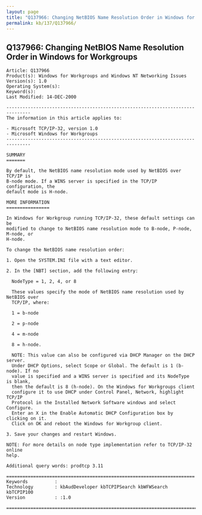 ```yaml
---
layout: page
title: "Q137966: Changing NetBIOS Name Resolution Order in Windows for Workgroups"
permalink: kb/137/Q137966/
---
```


## Q137966: Changing NetBIOS Name Resolution Order in Windows for Workgroups

	Article: Q137966
	Product(s): Windows for Workgroups and Windows NT Networking Issues
	Version(s): 1.0
	Operating System(s): 
	Keyword(s): 
	Last Modified: 14-DEC-2000
	
	-------------------------------------------------------------------------------
	The information in this article applies to:
	
	- Microsoft TCP/IP-32, version 1.0 
	- Microsoft Windows for Workgroups 
	-------------------------------------------------------------------------------
	
	SUMMARY
	=======
	
	By default, the NetBIOS name resolution mode used by NetBIOS over TCP/IP is
	B-node mode. If a WINS server is specified in the TCP/IP configuration, the
	default mode is H-node.
	
	MORE INFORMATION
	================
	
	In Windows for Workgroup running TCP/IP-32, these default settings can be
	modified to change to NetBIOS name resolution mode to B-node, P-node, M-node, or
	H-node.
	
	To change the NetBIOS name resolution order:
	
	1. Open the SYSTEM.INI file with a text editor.
	
	2. In the [NBT] section, add the following entry:
	
	  NodeType = 1, 2, 4, or 8
	
	  These values specify the mode of NetBIOS name resolution used by NetBIOS over
	  TCP/IP, where:
	
	  1 = b-node
	
	  2 = p-node
	
	  4 = m-node
	
	  8 = h-node.
	
	  NOTE: This value can also be configured via DHCP Manager on the DHCP server.
	  Under DHCP Options, select Scope or Global. The default is 1 (b- node). If no
	  value is specified and a WINS server is specified and its NodeType is blank,
	  then the default is 8 (h-node). On the Windows for Workgroups client
	  configure it to use DHCP under Control Panel, Network, highlight TCP/IP
	  Protocol in the Installed Network Software windows and select Configure.
	  Enter an X in the Enable Automatic DHCP Configuration box by clicking on it.
	  Click on OK and reboot the Windows for Workgroup client.
	
	3. Save your changes and restart Windows.
	
	NOTE: For more details on node type implementation refer to TCP/IP-32 online
	help.
	
	Additional query words: prodtcp 3.11
	
	======================================================================
	Keywords          :  
	Technology        : kbAudDeveloper kbTCPIPSearch kbWFWSearch kbTCPIP100
	Version           : :1.0
	
	=============================================================================
	
